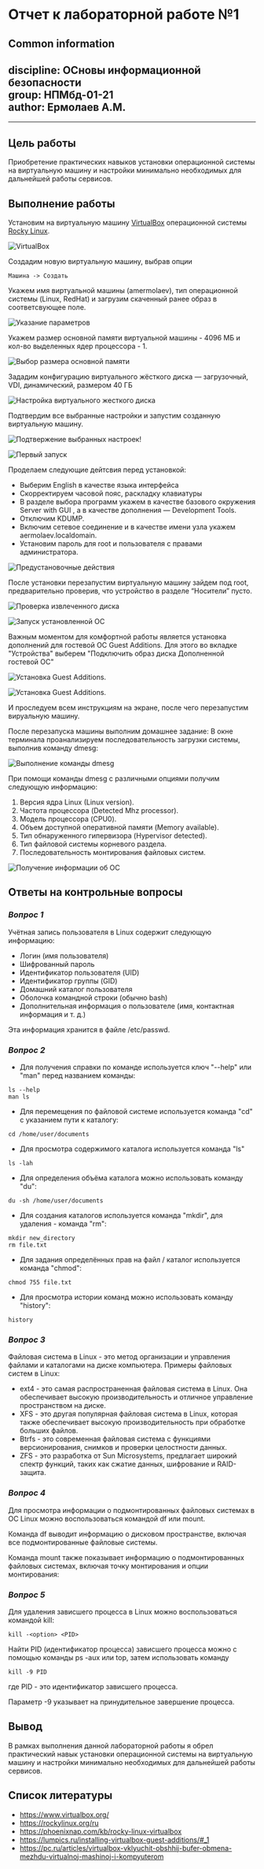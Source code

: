# **Отчет к лабораторной работе №1**
## **Common information**
discipline: ОСновы информационной безопасности  
group: НПМбд-01-21  
author: Ермолаев А.М.
---
---
## **Цель работы**
Приобретение практических навыков установки операционной системы на виртуальную машину и настройки минимально необходимых для дальнейшей работы сервисов.
## **Выполнение работы**
Установим на виртуальную машину
[VirtualBox](https://www.virtualbox.org/) операционной системы [Rocky Linux](ttps://rockylinux.org/).

![VirtualBox](images/s1_virtualbox.png)

Создадим новую виртуальную машину, выбрав опции

```
Машина -> Создать
```

Укажем имя виртуальной машины (amermolaev), тип
операционной системы (Linux, RedHat) и загрузим скаченный ранее образ в соответсвующее поле.

![Указание параметров](images/s2_create.png)

Укажем размер основной памяти виртуальной машины - 4096 МБ и кол-во выделенных ядер процессора - 1.

![Выбор размера основной памяти](images/s3_memory.png)

Зададим конфигурацию виртуального жёсткого диска — загрузочный, VDI, динамический, размером 40 ГБ 

![Настройка виртуального жесткого диска](images/s4_vdi.png)

Подтвердим все выбранные настройки и запустим созданную виртуальную машину.

![Подтвержение выбранных настроек](images/s5_confirm.png)!

![Первый запуск](images/s6_first_run.png)

Проделаем следующие дейтсвия перед установкой:
* Выберим English в качестве языка интерфейса
* Скорректируем часовой пояс, раскладку клавиатуры
* В разделе выбора программ укажем в качестве базового окружения Server with GUI , а в качестве дополнения — Development Tools.
* Отключим KDUMP.
* Включим сетевое соединение и в качестве имени узла укажем aermolaev.localdomain.
* Установим пароль для root и пользователя с правами администратора.

![Предустановочные действия](images/s7_preinstall.png)

После установки перезапустим виртуальную машину зайдем под root, предварительно проверив, что
устройство в разделе “Носители” пусто.

![Проверка извлеченного диска](images/s8_empty_iso.png)

![Запуск установленной ОС](images/s9_working.png)

Важным моментом для комфортной работы является установка дополнений для гостевой ОС Guest Additions.
Для этого во вкладке "Устройства" выберем "Подключить образ диска Дополненной гостевой ОС"

![Установка  Guest Additions.](images/s10_guest.png)

![Установка  Guest Additions.](images/s11_guest_run.png)

И проследуем всем инструкциям на экране, после чего перезапустим вируальную машину.
  
После перезапуска машины выполним домашнее задание:
В окне терминала проанализируем последовательность загрузки системы, выполнив команду dmesg:

![Выполнение команды dmesg](images/s12_dmesg.png)

При помощи команды dmesg с различными опциями получим следующую информацию:
1. Версия ядра Linux (Linux version).
2. Частота процессора (Detected Mhz processor).
3. Модель процессора (CPU0).
4. Объем доступной оперативной памяти (Memory available).
5. Тип обнаруженного гипервизора (Hypervisor detected).
6. Тип файловой системы корневого раздела.
7. Последовательность монтирования файловых систем.

![Получение информации об ОС](images/s13_dmesg_opts.png)

## **Ответы на контрольные вопросы**
### *Вопрос 1*
Учётная запись пользователя в Linux содержит следующую информацию:
* Логин (имя пользователя)
* Шифрованный пароль
* Идентификатор пользователя (UID)
* Идентификатор группы (GID)
* Домашний каталог пользователя
* Оболочка командной строки (обычно bash)
* Дополнительная информация о пользователе (имя, контактная информация и т. д.)

Эта информация хранится в файле /etc/passwd.
### *Вопрос 2*
* Для получения справки по команде используется ключ "--help" или "man" перед названием команды:
```
ls --help
man ls
```
* Для перемещения по файловой системе используется команда "cd" с указанием пути к каталогу:
```
cd /home/user/documents
```
* Для просмотра содержимого каталога используется команда "ls"
```
ls -lah
```
* Для определения объёма каталога можно использовать команду "du":
```
du -sh /home/user/documents
```
* Для создания каталогов используется команда "mkdir", для удаления - команда "rm":
```
mkdir new_directory
rm file.txt
```
* Для задания определённых прав на файл / каталог используется команда "chmod":
```
chmod 755 file.txt
```
* Для просмотра истории команд можно использовать команду "history":
```
history
```
### *Вопрос 3*
Файловая система в Linux - это метод организации и управления файлами и каталогами на диске компьютера.
Примеры файловых систем в Linux:
* ext4 - это самая распространенная файловая система в Linux. Она обеспечивает высокую производительность и отличное управление пространством на диске.
* XFS - это другая популярная файловая система в Linux, которая также обеспечивает высокую производительность при обработке больших файлов.
* Btrfs - это современная файловая система с функциями версионирования, снимков и проверки целостности данных.
* ZFS - это разработка от Sun Microsystems, предлагает широкий спектр функций, таких как сжатие данных, шифрование и RAID-защита.
### *Вопрос 4*
Для просмотра информации о подмонтированных файловых системах в ОС Linux можно воспользоваться командой df или mount.

Команда df выводит информацию о дисковом пространстве, включая все подмонтированные файловые системы.

Команда mount также показывает информацию о подмонтированных файловых системах, включая точку монтирования и опции монтирования:
### *Вопрос 5*
Для удаления зависшего процесса в Linux можно воспользоваться командой kill:
```
kill -<option> <PID>
```
Найти PID (идентификатор процесса) зависшего процесса можно с помощью команды ps -aux или top, затем использовать команду
```
kill -9 PID
```
где PID - это идентификатор зависшего процесса. 

Параметр -9 указывает на принудительное завершение процесса.

## **Вывод**
В рамках выполнения данной лабораторной работы я обрел практический навык установки операционной системы на виртуальную машину и настройки минимально необходимых для дальнейшей работы сервисов.

## **Список литературы** ##
* https://www.virtualbox.org/
* https://rockylinux.org/ru
* https://phoenixnap.com/kb/rocky-linux-virtualbox
* https://lumpics.ru/installing-virtualbox-guest-additions/#_1
* https://pc.ru/articles/virtualbox-vklyuchit-obshhij-bufer-obmena-mezhdu-virtualnoj-mashinoj-i-kompyuterom






